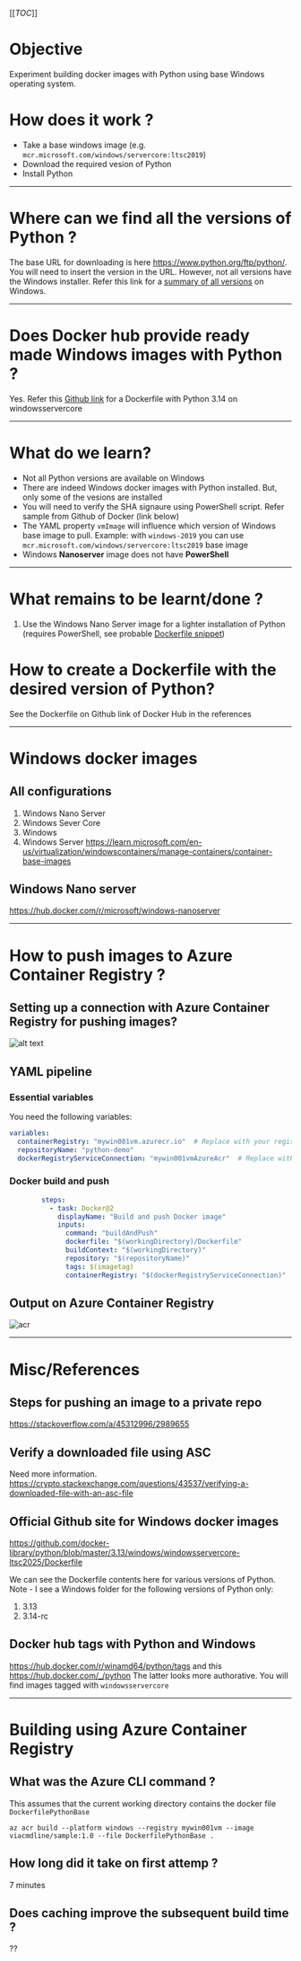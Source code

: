 [[_TOC_]]

# Objective
Experiment building docker images with Python using base Windows operating system.

# How does it work ?
- Take a base windows image (e.g. `mcr.microsoft.com/windows/servercore:ltsc2019`)
- Download the required vesion of Python
- Install Python

---

# Where can we find all the versions of Python ?
The base URL for downloading is here https://www.python.org/ftp/python/. You will need to insert the version in the URL.
However, not all versions have the Windows installer. Refer this link for a [summary of all versions](https://www.python.org/downloads/windows/) on Windows.

---

# Does Docker hub provide ready made Windows images with Python ?
Yes.  Refer this [Github link](https://github.com/docker-library/python/blob/master/3.13/windows/windowsservercore-ltsc2025/Dockerfile) for a Dockerfile with Python 3.14 on windowsservercore


---

# What do we learn?

- Not all Python versions are available on Windows
- There are indeed Windows docker images with Python installed. But, only some of the vesions are installed
- You will need to verify the SHA signaure using PowerShell script. Refer sample from Github of Docker (link below)
- The YAML property `vmImage` will influence which version of Windows base image to pull. Example: with  `windows-2019` you can use `mcr.microsoft.com/windows/servercore:ltsc2019` base image
- Windows **Nanoserver** image does not have **PowerShell**

---

# What remains to be learnt/done ?

1. Use the Windows Nano Server image for a lighter installation of Python (requires PowerShell, see probable [Dockerfile snippet](docs/installpowershell.md))

# How to create a Dockerfile with the desired version of Python?

See the Dockerfile on Github link of Docker Hub in the references

---

# Windows docker images

## All configurations

1. Windows Nano Server
1. Windows Sever Core
1. Windows
1. Windows Server
https://learn.microsoft.com/en-us/virtualization/windowscontainers/manage-containers/container-base-images

## Windows Nano server
https://hub.docker.com/r/microsoft/windows-nanoserver


---

# How to push images to Azure Container Registry ?

## Setting up a connection with Azure Container Registry for pushing images?
![alt text](docs/acr-service-connection.png)

## YAML pipeline

### Essential variables
You need the following variables:
```yml
variables:
  containerRegistry: "mywin001vm.azurecr.io"  # Replace with your registry URL from Azure portal
  repositoryName: "python-demo"
  dockerRegistryServiceConnection: "mywin001vmAzureAcr"  # Replace with your service connection name (seep picture of how to configure a Service connection)
```

### Docker build and push

```yml
        steps:
          - task: Docker@2
            displayName: "Build and push Docker image"
            inputs:
              command: "buildAndPush"
              dockerfile: "$(workingDirectory)/Dockerfile"
              buildContext: "$(workingDirectory)"
              repository: "$(repositoryName)"
              tags: $(imagetag)
              containerRegistry: "$(dockerRegistryServiceConnection)"
```

## Output on Azure Container Registry

![acr](docs/acr.png)

---

# Misc/References

## Steps for pushing an image to a private repo

https://stackoverflow.com/a/45312996/2989655


## Verify a downloaded file using ASC 
Need more information.
https://crypto.stackexchange.com/questions/43537/verifying-a-downloaded-file-with-an-asc-file


## Official Github site for Windows docker images

https://github.com/docker-library/python/blob/master/3.13/windows/windowsservercore-ltsc2025/Dockerfile

We can see the Dockerfile contents here for various versions of Python. 
Note - I see a Windows folder for the following versions of Python only:
1. 3.13
1. 3.14-rc

## Docker hub tags with Python and Windows
https://hub.docker.com/r/winamd64/python/tags
and this
https://hub.docker.com/_/python
The latter looks more authorative. You will find images tagged with `windowsservercore`


---

# Building using Azure Container Registry

## What was the Azure CLI command ?

This assumes that the current working directory contains the docker file `DockerfilePythonBase`

```
az acr build --platform windows --registry mywin001vm --image viacmdline/sample:1.0 --file DockerfilePythonBase .
```

## How long did it take on first attemp ?
7 minutes


## Does caching improve the subsequent build time ?
??
